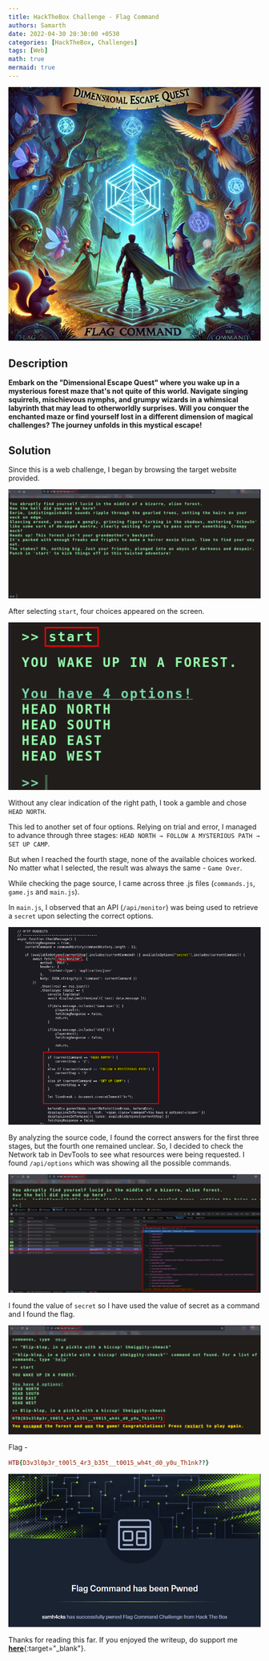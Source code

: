 ```yaml
---
title: HackTheBox Challenge - Flag Command
authors: Samarth
date: 2022-04-30 20:30:00 +0530
categories: [HackTheBox, Challenges]
tags: [Web]
math: true
mermaid: true
---
```


![Banner](/assets/images/htb-chall/Flag%20Command/banner.png)

## Description

<b>Embark on the "Dimensional Escape Quest" where you wake up in a mysterious forest maze that's not quite of this world. Navigate singing squirrels, mischievous nymphs, and grumpy wizards in a whimsical labyrinth that may lead to otherworldly surprises. Will you conquer the enchanted maze or find yourself lost in a different dimension of magical challenges? The journey unfolds in this mystical escape!</b>

## Solution

Since this is a web challenge, I began by browsing the target website provided.

![Target Website](/assets/images/htb-chall/Flag%20Command/1.png)

After selecting `start`, four choices appeared on the screen.

![4 Options](/assets/images/htb-chall/Flag%20Command/2.png)

Without any clear indication of the right path, I took a gamble and chose `HEAD NORTH`.

This led to another set of four options. Relying on trial and error, I managed to advance through three stages: `HEAD NORTH → FOLLOW A MYSTERIOUS PATH → SET UP CAMP`.

But when I reached the fourth stage, none of the available choices worked. No matter what I selected, the result was always the same - `Game Over`.

While checking the page source, I came across three .js files (`commands.js`, `game.js` and `main.js`).

In `main.js`, I observed that an API (`/api/monitor`) was being used to retrieve a `secret` upon selecting the correct options.

![main.js](/assets/images/htb-chall/Flag%20Command/3.png)

By analyzing the source code, I found the correct answers for the first three stages, but the fourth one remained unclear. So, I decided to check the Network tab in DevTools to see what resources were being requested. I found `/api/options` which was showing all the possible commands.

![Network Tab DevTools](/assets/images/htb-chall/Flag%20Command/4.png)

I found the value of `secret` so I have used the value of secret as a command and I found the flag.

![Flag](/assets/images/htb-chall/Flag%20Command/5.png)

Flag - 
```ruby
HTB{D3v3l0p3r_t00l5_4r3_b35t__t0015_wh4t_d0_y0u_Th1nk??}
```

[![Pwned](/assets/images/htb-chall/Flag%20Command/pwned.png)](https://www.hackthebox.com/achievement/challenge/337503/646)

Thanks for reading this far. If you enjoyed the writeup, do support me [__here__](https://www.buymeacoffee.com/h4xplo1t){:target="_blank"}.



